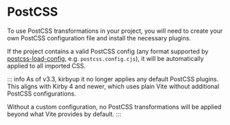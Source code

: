# PostCSS

To use PostCSS transformations in your project, you will need to create your own PostCSS configuration file and install the necessary plugins.

If the project contains a valid PostCSS config (any format supported by [postcss-load-config](https://github.com/postcss/postcss-load-config), e.g. `postcss.config.cjs`), it will be automatically applied to all imported CSS.

::: info
As of v3.3, kirbyup it no longer applies any default PostCSS plugins. This aligns with Kirby 4 and newer, which uses plain Vite without additional PostCSS configurations.

Without a custom configuration, no PostCSS transformations will be applied beyond what Vite provides by default.
:::
